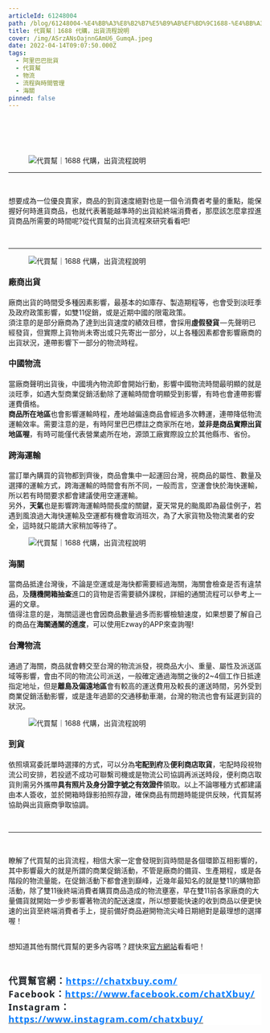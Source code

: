 ```yaml
---
articleId: 61248004
path: /blog/61248004-%E4%BB%A3%E8%B2%B7%E5%B9%AB%EF%BD%9C1688-%E4%BB%A3%E8%B3%BC%EF%BC%8C%E5%87%BA%E8%B2%A8%E6%B5%81%E7%A8%8B%E8%AA%AA%E6%98%8E
title: 代買幫｜1688 代購，出貨流程說明
cover: /img/ASrzANsOajnnGAmU6_GumqA.jpeg
date: 2022-04-14T09:07:50.000Z
tags:
  - 阿里巴巴批貨
  - 代買幫
  - 物流
  - 流程與時間管理
  - 海關
pinned: false
---
```

  <section class="section section--body" name="0ce9">
<div class="section-divider">&nbsp;</div>

<div class="section-content">
<div class="section-inner sectionLayout--insetColumn">
<h3 class="graf graf--h3" name="f319">&nbsp;</h3>

<figure class="graf graf--figure" name="ae6d"><img alt="代買幫｜1688 代購，出貨流程說明" class="graf-image" data-height="1170" data-image-id="1*SrzANsOajnnGAmU6_GumqA.jpeg" data-is-featured="true" data-width="2222" src="/img/1*SrzANsOajnnGAmU6_GumqA.jpeg" title="代買幫｜1688 代購，出貨流程說明"></figure>

<hr>
<p class="graf graf--p" name="d3a3">&nbsp;</p>

<p class="graf graf--p" name="d3a3">想要成為一位優良賣家，商品的到貨速度絕對也是一個令消費者考量的重點，能保握好何時進貨商品，也就代表著能越準時的出貨給終端消費者，那麼該怎麼拿捏進貨商品所需要的時間呢?從代買幫的出貨流程來研究看看吧!</p>

<p class="graf graf--p" name="d3a3">&nbsp;</p>
</div>
</div>
</section>

<section class="section section--body" name="4c0a">
<div class="section-divider">
<hr class="section-divider"></div>

<div class="section-content">
<div class="section-inner sectionLayout--insetColumn">
<figure class="graf graf--figure" name="730f"><img alt="代買幫｜1688 代購，出貨流程說明" class="graf-image" data-height="1080" data-image-id="1*byqtWu2-0d7a88hS4Xu9ow.jpeg" data-width="1080" src="/img/1*byqtWu2-0d7a88hS4Xu9ow.jpeg" title="代買幫｜1688 代購，出貨流程說明"></figure>

<h4 class="graf graf--h4" name="f9c6"><strong><span style="font-size:16px">廠商出貨</span></strong></h4>

<p class="graf graf--p" name="5bd7">廠商出貨的時間受多種因素影響，最基本的如庫存、製造期程等，也會受到淡旺季及政府政策影響，如雙11促銷，或是近期中國的限電政策。<br>
須注意的是部分廠商為了達到出貨速度的績效目標，會採用<strong class="markup--p-strong markup--strong">虛假發貨</strong> — 先聲明已經發貨，但實際上貨物尚未寄出或只先寄出一部分，以上各種因素都會影響廠商的出貨狀況，連帶影響下一部分的物流時程。</p>

<h4 class="graf graf--h4" name="82ee"><strong><span style="font-size:16px">中國物流</span></strong></h4>

<p class="graf graf--p" name="3011">當廠商聲明出貨後，中國境內物流即會開始行動，影響中國物流時間最明顯的就是淡旺季，如遇大型商業促銷活動除了運輸時間會明顯受到影響，有時也會連帶影響運費價格。<br>
<strong class="markup--p-strong markup--strong">商品所在地區</strong>也會影響運輸時程，產地越偏遠商品會經過多次轉運，連帶降低物流運輸效率。需要注意的是，有時阿里巴巴標註之商家所在地，<strong class="markup--p-strong markup--strong">並非是商品實際出貨地區喔</strong>，有時可能僅代表營業處所在地，源頭工廠實際設立於其他縣市、省份。</p>

<h4 class="graf graf--h4" name="4010"><strong><span style="font-size:16px">跨海運輸</span></strong></h4>

<p class="graf graf--p" name="968f">當訂單內購買的貨物都到齊後，商品會集中一起運回台灣，視商品的屬性、數量及選擇的運輸方式，跨海運輸的時間會有所不同，一般而言，空運會快於海快運輸，所以若有時間要求都會建議使用空運運輸。<br>
另外，<strong class="markup--p-strong markup--strong">天氣</strong>也是影響跨海運輸時間長度的關鍵，夏天常見的颱風即為最佳例子，若遇到風浪過大海快運輸及空運都有機會取消班次，為了大家貨物及物流業者的安全，這時就只能請大家稍加等待了。</p>

<figure class="graf graf--figure" name="ab1c"><img alt="代買幫｜1688 代購，出貨流程說明" class="graf-image" data-height="1620" data-image-id="1*SjZK5v1jdly7FF3QnV90zw.jpeg" data-width="1620" src="/img/1*SjZK5v1jdly7FF3QnV90zw.jpeg" title="代買幫｜1688 代購，出貨流程說明"></figure>

<h4 class="graf graf--h4" name="ac8b"><strong><span style="font-size:16px">海關</span></strong></h4>

<p class="graf graf--p" name="b170">當商品抵達台灣後，不論是空運或是海快都需要經過海關，海關會檢查是否有違禁品，及<strong class="markup--p-strong markup--strong">隨機開箱抽查</strong>進口的貨物是否需要額外課稅，詳細的通關流程可以參考上一遍的文章。<br>
值得注意的是，海關這邊也會因商品數量過多而影響檢驗速度，如果想要了解自己的商品在<strong class="markup--p-strong markup--strong">海關通關的進度</strong>，可以使用Ezway的APP來查詢喔!</p>

<h4 class="graf graf--h4" name="3984"><strong><span style="font-size:16px">台灣物流</span></strong></h4>

<p class="graf graf--p" name="426a">通過了海關，商品就會轉交至台灣的物流派發，視商品大小、重量、屬性及派送區域等影響，會由不同的物流公司派送，一般確定通過海關之後的2~4個工作日抵達指定地址，但是<strong class="markup--p-strong markup--strong">離島及偏遠地區</strong>會有較高的運送費用及較長的運送時間，另外受到商業促銷活動影響，或是逢年過節的交通移動車潮，台灣的物流也會有延遲到貨的狀況。</p>

<figure class="graf graf--figure" name="0059"><img alt="代買幫｜1688 代購，出貨流程說明" class="graf-image" data-height="1620" data-image-id="1*mbKZSgnJE3iGeHDgG7YADg.jpeg" data-width="1620" src="/img/1*mbKZSgnJE3iGeHDgG7YADg.jpeg" title="代買幫｜1688 代購，出貨流程說明"></figure>

<h4 class="graf graf--h4" name="8bd8"><span style="font-size:16px"><strong>到貨</strong></span></h4>

<p class="graf graf--p" name="751c">依照填寫委託單時選擇的方式，可以分為<strong class="markup--p-strong markup--strong">宅配到府</strong>及<strong class="markup--p-strong markup--strong">便利商店取貨</strong>，宅配時段視物流公司安排，若投遞不成功可聯繫司機或是物流公司協調再派送時段，便利商店取貨則需另外攜帶<strong class="markup--p-strong markup--strong">具有照片及身分證字號之有效證件</strong>領取。以上不論哪種方式都建議由本人簽收，並於開箱時錄影拍照存證，確保商品有問題時能提供反映，代買幫將協助與出貨廠商爭取協調。</p>

<p class="graf graf--p" name="751c">&nbsp;</p>
</div>
</div>
</section>

<section class="section section--body" name="7249">
<div class="section-divider">
<hr class="section-divider"></div>

<div class="section-content">
<div class="section-inner sectionLayout--insetColumn">
<p class="graf graf--p" name="b900">&nbsp;</p>

<p class="graf graf--p" name="b900">瞭解了代買幫的出貨流程，相信大家一定會發現到貨時間是各個環節互相影響的，其中影響最大的就是所謂的商業促銷活動，不管是廠商的備貨、生產期程，或是各階段的物流量能，在促銷活動下都會達到巔峰，近幾年最知名的就是雙11的購物節活動，除了雙11後終端消費者購買商品造成的物流壅塞，早在雙11前各家廠商的大量備貨就開始一步步影響著物流的配送速度，所以想要能快速的收到商品以便更快速的出貨至終端消費者手上，提前備好商品避開物流尖峰日期絕對是最理想的選擇喔！</p>

<p class="graf graf--p" name="b900"><br>
想知道其他有關代買幫的更多內容嗎？趕快來<a href="https://chatxbuy.com/" target="_blank">官方網站</a>看看吧！</p>

<p class="graf graf--p" name="b900">&nbsp;</p>

<h2 style="margin: 0.5em 0px; padding: 0px; border: 0px; font-style: normal; font-variant-ligatures: normal; font-variant-caps: normal; font-variant-numeric: inherit; font-variant-east-asian: inherit; font-variant-alternates: inherit; font-variant-position: inherit; font-weight: 700; font-stretch: inherit; font-size: 1.3rem; line-height: inherit; font-family: &quot;Noto Sans TC&quot;, 微軟正黑體, sans-serif; font-optical-sizing: inherit; font-kerning: inherit; font-feature-settings: inherit; font-variation-settings: inherit; vertical-align: baseline; color: rgb(40, 40, 40); letter-spacing: 1px; orphans: 2; text-align: start; text-indent: 0px; text-transform: none; widows: 2; word-spacing: 0px; -webkit-text-stroke-width: 0px; white-space: normal; background-color: rgb(255, 255, 255); text-decoration-thickness: initial; text-decoration-style: initial; text-decoration-color: initial;"><strong style="-webkit-text-stroke-width:0px; background-color:rgb(255, 255, 255); border:0px; color:rgb(52, 52, 52); font-family:noto sans tc,微軟正黑體,sans-serif; font-feature-settings:inherit; font-kerning:inherit; font-optical-sizing:inherit; font-size:18px; font-stretch:inherit; font-style:normal; font-variant-alternates:inherit; font-variant-caps:normal; font-variant-east-asian:inherit; font-variant-ligatures:normal; font-variant-numeric:inherit; font-variant-position:inherit; font-variation-settings:inherit; font-weight:700; letter-spacing:1px; line-height:inherit; margin:0px; orphans:2; padding:0px; text-align:start; text-decoration-color:initial; text-decoration-style:initial; text-decoration-thickness:initial; text-indent:0px; text-transform:none; vertical-align:baseline; white-space:normal; widows:2; word-spacing:0px"><span style="background:white; border:0px; font:inherit; margin:0px; padding:0px; vertical-align:baseline"><span style="border:0px; color:rgb(33, 37, 41); font:inherit; margin:0px; padding:0px; vertical-align:baseline"><span style="border:0px; font-family:新細明體,serif; font-feature-settings:inherit; font-kerning:inherit; font-optical-sizing:inherit; font-size:inherit; font-stretch:inherit; font-style:inherit; font-variant:inherit; font-variation-settings:inherit; font-weight:inherit; line-height:inherit; margin:0px; padding:0px; vertical-align:baseline">代買幫官網：</span></span></span></strong><strong style="-webkit-text-stroke-width:0px; background-color:rgb(255, 255, 255); border:0px; color:rgb(52, 52, 52); font-family:noto sans tc,微軟正黑體,sans-serif; font-feature-settings:inherit; font-kerning:inherit; font-optical-sizing:inherit; font-size:18px; font-stretch:inherit; font-style:normal; font-variant-alternates:inherit; font-variant-caps:normal; font-variant-east-asian:inherit; font-variant-ligatures:normal; font-variant-numeric:inherit; font-variant-position:inherit; font-variation-settings:inherit; font-weight:700; letter-spacing:1px; line-height:inherit; margin:0px; orphans:2; padding:0px; text-align:start; text-decoration-color:initial; text-decoration-style:initial; text-decoration-thickness:initial; text-indent:0px; text-transform:none; vertical-align:baseline; white-space:normal; widows:2; word-spacing:0px"><span style="background:white; border:0px; font:inherit; margin:0px; padding:0px; vertical-align:baseline"><span style="border:0px; color:rgb(0, 123, 255); font:inherit; margin:0px; padding:0px; vertical-align:baseline"><span style="border:0px; font-family:segoe ui,sans-serif; font-feature-settings:inherit; font-kerning:inherit; font-optical-sizing:inherit; font-size:inherit; font-stretch:inherit; font-style:inherit; font-variant:inherit; font-variation-settings:inherit; font-weight:inherit; line-height:inherit; margin:0px; padding:0px; vertical-align:baseline"><a data-href="https://chatxbuy.weebly.com/" href="https://chatxbuy.weebly.com/" rel="nofollow ugc noreferrer noopener" style="margin: 0px; padding: 0px; border: 0px; font-style: inherit; font-variant-ligatures: normal; font-variant-caps: normal; font-variant-numeric: inherit; font-variant-east-asian: inherit; font-variant-alternates: inherit; font-variant-position: inherit; font-weight: inherit; font-stretch: inherit; font-size: inherit; line-height: inherit; font-family: inherit; font-optical-sizing: inherit; font-kerning: inherit; font-feature-settings: inherit; font-variation-settings: inherit; vertical-align: baseline; color: var(--primary-color); text-decoration: underline; box-sizing: border-box; orphans: 2; widows: 2; -webkit-text-stroke-width: 0px; word-spacing: 0px;"><span style="border:0px; font:inherit; margin:0px; padding:0px; text-decoration:none; vertical-align:baseline"><span style="border:0px; color:rgb(0, 123, 255); font:inherit; margin:0px; padding:0px; vertical-align:baseline">https://chatxbuy.com/</span></span></a></span></span></span></strong><br style="color: rgb(52, 52, 52); font-family: &quot;Noto Sans TC&quot;, 微軟正黑體, sans-serif; font-size: 18px; font-style: normal; font-variant-ligatures: normal; font-variant-caps: normal; font-weight: 400; letter-spacing: 1px; orphans: 2; text-align: start; text-indent: 0px; text-transform: none; widows: 2; word-spacing: 0px; -webkit-text-stroke-width: 0px; white-space: normal; background-color: rgb(255, 255, 255); text-decoration-thickness: initial; text-decoration-style: initial; text-decoration-color: initial;">
<span style="-webkit-text-stroke-width:0px; background-color:rgb(255, 255, 255); border:0px; color:rgb(33, 37, 41); font-family:noto sans tc,微軟正黑體,sans-serif; font-feature-settings:inherit; font-kerning:inherit; font-optical-sizing:inherit; font-size:18px; font-stretch:inherit; font-style:normal; font-variant-alternates:inherit; font-variant-caps:normal; font-variant-east-asian:inherit; font-variant-ligatures:normal; font-variant-numeric:inherit; font-variant-position:inherit; font-variation-settings:inherit; font-weight:400; letter-spacing:1px; line-height:inherit; margin:0px; orphans:2; padding:0px; text-align:start; text-decoration-color:initial; text-decoration-style:initial; text-decoration-thickness:initial; text-indent:0px; text-transform:none; vertical-align:baseline; white-space:normal; widows:2; word-spacing:0px"><span style="border:0px; font-family:segoe ui,sans-serif; font-feature-settings:inherit; font-kerning:inherit; font-optical-sizing:inherit; font-size:inherit; font-stretch:inherit; font-style:inherit; font-variant:inherit; font-variation-settings:inherit; font-weight:inherit; line-height:inherit; margin:0px; padding:0px; vertical-align:baseline"><strong style="-webkit-text-stroke-width:0px; border:0px; box-sizing:border-box; font-family:inherit; font-feature-settings:inherit; font-kerning:inherit; font-optical-sizing:inherit; font-size:inherit; font-stretch:inherit; font-style:inherit; font-variant-alternates:inherit; font-variant-caps:normal; font-variant-east-asian:inherit; font-variant-ligatures:normal; font-variant-numeric:inherit; font-variant-position:inherit; font-variation-settings:inherit; font-weight:700; line-height:inherit; margin:0px; orphans:2; padding:0px; text-decoration-style:initial; text-decoration-thickness:initial; vertical-align:baseline; widows:2; word-spacing:0px"><span style="background:white; border:0px; font:inherit; margin:0px; padding:0px; vertical-align:baseline"><span style="border:0px; font-family:segoe ui,sans-serif; font-feature-settings:inherit; font-kerning:inherit; font-optical-sizing:inherit; font-size:inherit; font-stretch:inherit; font-style:inherit; font-variant:inherit; font-variation-settings:inherit; font-weight:inherit; line-height:inherit; margin:0px; padding:0px; vertical-align:baseline">Facebook</span></span></strong></span></span><strong style="-webkit-text-stroke-width:0px; background-color:rgb(255, 255, 255); border:0px; color:rgb(52, 52, 52); font-family:noto sans tc,微軟正黑體,sans-serif; font-feature-settings:inherit; font-kerning:inherit; font-optical-sizing:inherit; font-size:18px; font-stretch:inherit; font-style:normal; font-variant-alternates:inherit; font-variant-caps:normal; font-variant-east-asian:inherit; font-variant-ligatures:normal; font-variant-numeric:inherit; font-variant-position:inherit; font-variation-settings:inherit; font-weight:700; letter-spacing:1px; line-height:inherit; margin:0px; orphans:2; padding:0px; text-align:start; text-decoration-color:initial; text-decoration-style:initial; text-decoration-thickness:initial; text-indent:0px; text-transform:none; vertical-align:baseline; white-space:normal; widows:2; word-spacing:0px"><span style="background:white; border:0px; font:inherit; margin:0px; padding:0px; vertical-align:baseline"><span style="border:0px; color:rgb(33, 37, 41); font:inherit; margin:0px; padding:0px; vertical-align:baseline"><span style="border:0px; font-family:新細明體,serif; font-feature-settings:inherit; font-kerning:inherit; font-optical-sizing:inherit; font-size:inherit; font-stretch:inherit; font-style:inherit; font-variant:inherit; font-variation-settings:inherit; font-weight:inherit; line-height:inherit; margin:0px; padding:0px; vertical-align:baseline">：</span></span></span></strong><a data-href="https://www.facebook.com/chatXbuy/" href="https://www.facebook.com/chatXbuy/" rel="nofollow ugc noreferrer noopener" style="margin: 0px; padding: 0px; border: 0px; font-style: normal; font-variant-ligatures: normal; font-variant-caps: normal; font-variant-numeric: inherit; font-variant-east-asian: inherit; font-variant-alternates: inherit; font-variant-position: inherit; font-weight: 400; font-stretch: inherit; font-size: 18px; line-height: inherit; font-family: &quot;Noto Sans TC&quot;, 微軟正黑體, sans-serif; font-optical-sizing: inherit; font-kerning: inherit; font-feature-settings: inherit; font-variation-settings: inherit; vertical-align: baseline; color: var(--primary-color); text-decoration: underline; letter-spacing: 1px; orphans: 2; text-align: start; text-indent: 0px; text-transform: none; widows: 2; word-spacing: 0px; -webkit-text-stroke-width: 0px; white-space: normal; background-color: rgb(255, 255, 255); box-sizing: border-box;" target="_blank"><strong style="border:0px; box-sizing:border-box; font-family:inherit; font-feature-settings:inherit; font-kerning:inherit; font-optical-sizing:inherit; font-size:inherit; font-stretch:inherit; font-style:inherit; font-variant:inherit; font-variation-settings:inherit; font-weight:700; line-height:inherit; margin:0px; padding:0px; vertical-align:baseline"><span style="background:white; border:0px; font:inherit; margin:0px; padding:0px; text-decoration:none; vertical-align:baseline"><span style="border:0px; color:rgb(0, 123, 255); font:inherit; margin:0px; padding:0px; vertical-align:baseline"><span style="border:0px; font-family:segoe ui,sans-serif; font-feature-settings:inherit; font-kerning:inherit; font-optical-sizing:inherit; font-size:inherit; font-stretch:inherit; font-style:inherit; font-variant:inherit; font-variation-settings:inherit; font-weight:inherit; line-height:inherit; margin:0px; padding:0px; vertical-align:baseline">https://www.facebook.com/chatXbuy/</span></span></span></strong></a><br style="color: rgb(52, 52, 52); font-family: &quot;Noto Sans TC&quot;, 微軟正黑體, sans-serif; font-size: 18px; font-style: normal; font-variant-ligatures: normal; font-variant-caps: normal; font-weight: 400; letter-spacing: 1px; orphans: 2; text-align: start; text-indent: 0px; text-transform: none; widows: 2; word-spacing: 0px; -webkit-text-stroke-width: 0px; white-space: normal; background-color: rgb(255, 255, 255); text-decoration-thickness: initial; text-decoration-style: initial; text-decoration-color: initial; box-sizing: border-box;">
<span style="-webkit-text-stroke-width:0px; background-color:rgb(255, 255, 255); border:0px; color:rgb(33, 37, 41); font-family:noto sans tc,微軟正黑體,sans-serif; font-feature-settings:inherit; font-kerning:inherit; font-optical-sizing:inherit; font-size:18px; font-stretch:inherit; font-style:normal; font-variant-alternates:inherit; font-variant-caps:normal; font-variant-east-asian:inherit; font-variant-ligatures:normal; font-variant-numeric:inherit; font-variant-position:inherit; font-variation-settings:inherit; font-weight:400; letter-spacing:1px; line-height:inherit; margin:0px; orphans:2; padding:0px; text-align:start; text-decoration-color:initial; text-decoration-style:initial; text-decoration-thickness:initial; text-indent:0px; text-transform:none; vertical-align:baseline; white-space:normal; widows:2; word-spacing:0px"><span style="border:0px; font-family:segoe ui,sans-serif; font-feature-settings:inherit; font-kerning:inherit; font-optical-sizing:inherit; font-size:inherit; font-stretch:inherit; font-style:inherit; font-variant:inherit; font-variation-settings:inherit; font-weight:inherit; line-height:inherit; margin:0px; padding:0px; vertical-align:baseline"><strong style="-webkit-text-stroke-width:0px; border:0px; box-sizing:border-box; font-family:inherit; font-feature-settings:inherit; font-kerning:inherit; font-optical-sizing:inherit; font-size:inherit; font-stretch:inherit; font-style:inherit; font-variant-alternates:inherit; font-variant-caps:normal; font-variant-east-asian:inherit; font-variant-ligatures:normal; font-variant-numeric:inherit; font-variant-position:inherit; font-variation-settings:inherit; font-weight:700; line-height:inherit; margin:0px; orphans:2; padding:0px; text-decoration-style:initial; text-decoration-thickness:initial; vertical-align:baseline; widows:2; word-spacing:0px"><span style="background:white; border:0px; font:inherit; margin:0px; padding:0px; vertical-align:baseline"><span style="border:0px; font-family:segoe ui,sans-serif; font-feature-settings:inherit; font-kerning:inherit; font-optical-sizing:inherit; font-size:inherit; font-stretch:inherit; font-style:inherit; font-variant:inherit; font-variation-settings:inherit; font-weight:inherit; line-height:inherit; margin:0px; padding:0px; vertical-align:baseline">Instagram</span></span></strong></span></span><strong style="-webkit-text-stroke-width:0px; background-color:rgb(255, 255, 255); border:0px; color:rgb(52, 52, 52); font-family:noto sans tc,微軟正黑體,sans-serif; font-feature-settings:inherit; font-kerning:inherit; font-optical-sizing:inherit; font-size:18px; font-stretch:inherit; font-style:normal; font-variant-alternates:inherit; font-variant-caps:normal; font-variant-east-asian:inherit; font-variant-ligatures:normal; font-variant-numeric:inherit; font-variant-position:inherit; font-variation-settings:inherit; font-weight:700; letter-spacing:1px; line-height:inherit; margin:0px; orphans:2; padding:0px; text-align:start; text-decoration-color:initial; text-decoration-style:initial; text-decoration-thickness:initial; text-indent:0px; text-transform:none; vertical-align:baseline; white-space:normal; widows:2; word-spacing:0px"><span style="background:white; border:0px; font:inherit; margin:0px; padding:0px; vertical-align:baseline"><span style="border:0px; color:rgb(33, 37, 41); font:inherit; margin:0px; padding:0px; vertical-align:baseline"><span style="border:0px; font-family:新細明體,serif; font-feature-settings:inherit; font-kerning:inherit; font-optical-sizing:inherit; font-size:inherit; font-stretch:inherit; font-style:inherit; font-variant:inherit; font-variation-settings:inherit; font-weight:inherit; line-height:inherit; margin:0px; padding:0px; vertical-align:baseline">：</span></span></span></strong><a data-href="https://www.instagram.com/chatxbuy/" href="https://www.instagram.com/chatxbuy/" rel="nofollow ugc noreferrer noopener" style="margin: 0px; padding: 0px; border: 0px; font-style: normal; font-variant-ligatures: normal; font-variant-caps: normal; font-variant-numeric: inherit; font-variant-east-asian: inherit; font-variant-alternates: inherit; font-variant-position: inherit; font-weight: 400; font-stretch: inherit; font-size: 18px; line-height: inherit; font-family: &quot;Noto Sans TC&quot;, 微軟正黑體, sans-serif; font-optical-sizing: inherit; font-kerning: inherit; font-feature-settings: inherit; font-variation-settings: inherit; vertical-align: baseline; color: var(--primary-color); text-decoration: underline; letter-spacing: 1px; orphans: 2; text-align: start; text-indent: 0px; text-transform: none; widows: 2; word-spacing: 0px; -webkit-text-stroke-width: 0px; white-space: normal; background-color: rgb(255, 255, 255); box-sizing: border-box;" target="_blank"><strong style="border:0px; box-sizing:border-box; font-family:inherit; font-feature-settings:inherit; font-kerning:inherit; font-optical-sizing:inherit; font-size:inherit; font-stretch:inherit; font-style:inherit; font-variant:inherit; font-variation-settings:inherit; font-weight:700; line-height:inherit; margin:0px; padding:0px; vertical-align:baseline"><span style="background:white; border:0px; font:inherit; margin:0px; padding:0px; text-decoration:none; vertical-align:baseline"><span style="border:0px; color:rgb(0, 123, 255); font:inherit; margin:0px; padding:0px; vertical-align:baseline"><span style="border:0px; font-family:segoe ui,sans-serif; font-feature-settings:inherit; font-kerning:inherit; font-optical-sizing:inherit; font-size:inherit; font-stretch:inherit; font-style:inherit; font-variant:inherit; font-variation-settings:inherit; font-weight:inherit; line-height:inherit; margin:0px; padding:0px; vertical-align:baseline">https://www.instagram.com/chatxbuy/</span></span></span></strong></a></h2>
</div>
</div>
</section>

  